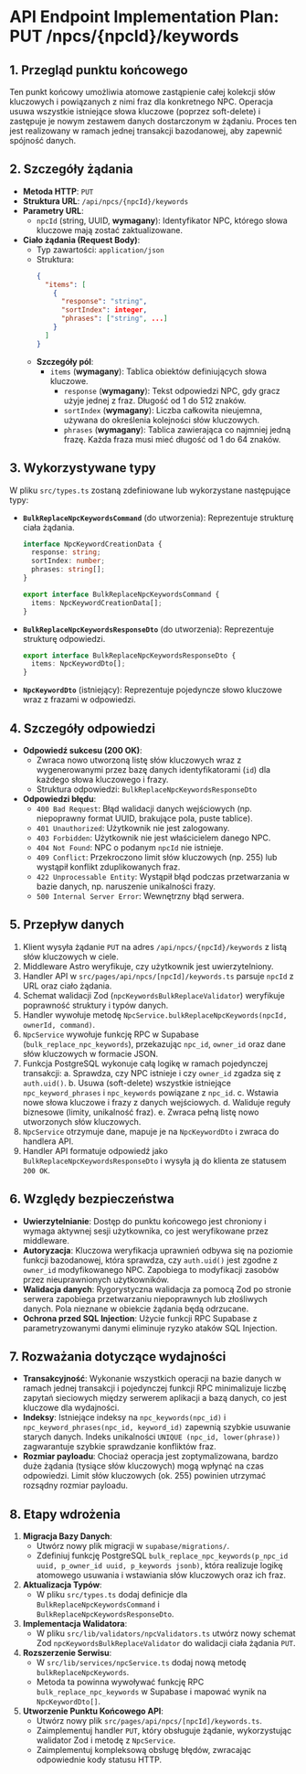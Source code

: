 # API Endpoint Implementation Plan: PUT /npcs/{npcId}/keywords

## 1. Przegląd punktu końcowego

Ten punkt końcowy umożliwia atomowe zastąpienie całej kolekcji słów kluczowych i powiązanych z nimi fraz dla konkretnego NPC. Operacja usuwa wszystkie istniejące słowa kluczowe (poprzez soft-delete) i zastępuje je nowym zestawem danych dostarczonym w żądaniu. Proces ten jest realizowany w ramach jednej transakcji bazodanowej, aby zapewnić spójność danych.

## 2. Szczegóły żądania

- **Metoda HTTP**: `PUT`
- **Struktura URL**: `/api/npcs/{npcId}/keywords`
- **Parametry URL**:
  - `npcId` (string, UUID, **wymagany**): Identyfikator NPC, którego słowa kluczowe mają zostać zaktualizowane.
- **Ciało żądania (Request Body)**:
  - Typ zawartości: `application/json`
  - Struktura:
    ```json
    {
      "items": [
        {
          "response": "string",
          "sortIndex": integer,
          "phrases": ["string", ...]
        }
      ]
    }
    ```
  - **Szczegóły pól**:
    - `items` (**wymagany**): Tablica obiektów definiujących słowa kluczowe.
      - `response` (**wymagany**): Tekst odpowiedzi NPC, gdy gracz użyje jednej z fraz. Długość od 1 do 512 znaków.
      - `sortIndex` (**wymagany**): Liczba całkowita nieujemna, używana do określenia kolejności słów kluczowych.
      - `phrases` (**wymagany**): Tablica zawierająca co najmniej jedną frazę. Każda fraza musi mieć długość od 1 do 64 znaków.

## 3. Wykorzystywane typy

W pliku `src/types.ts` zostaną zdefiniowane lub wykorzystane następujące typy:

- **`BulkReplaceNpcKeywordsCommand`** (do utworzenia): Reprezentuje strukturę ciała żądania.

  ```typescript
  interface NpcKeywordCreationData {
    response: string;
    sortIndex: number;
    phrases: string[];
  }

  export interface BulkReplaceNpcKeywordsCommand {
    items: NpcKeywordCreationData[];
  }
  ```

- **`BulkReplaceNpcKeywordsResponseDto`** (do utworzenia): Reprezentuje strukturę odpowiedzi.
  ```typescript
  export interface BulkReplaceNpcKeywordsResponseDto {
    items: NpcKeywordDto[];
  }
  ```
- **`NpcKeywordDto`** (istniejący): Reprezentuje pojedyncze słowo kluczowe wraz z frazami w odpowiedzi.

## 4. Szczegóły odpowiedzi

- **Odpowiedź sukcesu (200 OK)**:
  - Zwraca nowo utworzoną listę słów kluczowych wraz z wygenerowanymi przez bazę danych identyfikatorami (`id`) dla każdego słowa kluczowego i frazy.
  - Struktura odpowiedzi: `BulkReplaceNpcKeywordsResponseDto`
- **Odpowiedzi błędu**:
  - `400 Bad Request`: Błąd walidacji danych wejściowych (np. niepoprawny format UUID, brakujące pola, puste tablice).
  - `401 Unauthorized`: Użytkownik nie jest zalogowany.
  - `403 Forbidden`: Użytkownik nie jest właścicielem danego NPC.
  - `404 Not Found`: NPC o podanym `npcId` nie istnieje.
  - `409 Conflict`: Przekroczono limit słów kluczowych (np. 255) lub wystąpił konflikt zduplikowanych fraz.
  - `422 Unprocessable Entity`: Wystąpił błąd podczas przetwarzania w bazie danych, np. naruszenie unikalności frazy.
  - `500 Internal Server Error`: Wewnętrzny błąd serwera.

## 5. Przepływ danych

1.  Klient wysyła żądanie `PUT` na adres `/api/npcs/{npcId}/keywords` z listą słów kluczowych w ciele.
2.  Middleware Astro weryfikuje, czy użytkownik jest uwierzytelniony.
3.  Handler API w `src/pages/api/npcs/[npcId]/keywords.ts` parsuje `npcId` z URL oraz ciało żądania.
4.  Schemat walidacji Zod (`npcKeywordsBulkReplaceValidator`) weryfikuje poprawność struktury i typów danych.
5.  Handler wywołuje metodę `NpcService.bulkReplaceNpcKeywords(npcId, ownerId, command)`.
6.  `NpcService` wywołuje funkcję RPC w Supabase (`bulk_replace_npc_keywords`), przekazując `npc_id`, `owner_id` oraz dane słów kluczowych w formacie JSON.
7.  Funkcja PostgreSQL wykonuje całą logikę w ramach pojedynczej transakcji:
    a. Sprawdza, czy NPC istnieje i czy `owner_id` zgadza się z `auth.uid()`.
    b. Usuwa (soft-delete) wszystkie istniejące `npc_keyword_phrases` i `npc_keywords` powiązane z `npc_id`.
    c. Wstawia nowe słowa kluczowe i frazy z danych wejściowych.
    d. Waliduje reguły biznesowe (limity, unikalność fraz).
    e. Zwraca pełną listę nowo utworzonych słów kluczowych.
8.  `NpcService` otrzymuje dane, mapuje je na `NpcKeywordDto` i zwraca do handlera API.
9.  Handler API formatuje odpowiedź jako `BulkReplaceNpcKeywordsResponseDto` i wysyła ją do klienta ze statusem `200 OK`.

## 6. Względy bezpieczeństwa

- **Uwierzytelnianie**: Dostęp do punktu końcowego jest chroniony i wymaga aktywnej sesji użytkownika, co jest weryfikowane przez middleware.
- **Autoryzacja**: Kluczowa weryfikacja uprawnień odbywa się na poziomie funkcji bazodanowej, która sprawdza, czy `auth.uid()` jest zgodne z `owner_id` modyfikowanego NPC. Zapobiega to modyfikacji zasobów przez nieuprawnionych użytkowników.
- **Walidacja danych**: Rygorystyczna walidacja za pomocą Zod po stronie serwera zapobiega przetwarzaniu niepoprawnych lub złośliwych danych. Pola nieznane w obiekcie żądania będą odrzucane.
- **Ochrona przed SQL Injection**: Użycie funkcji RPC Supabase z parametryzowanymi danymi eliminuje ryzyko ataków SQL Injection.

## 7. Rozważania dotyczące wydajności

- **Transakcyjność**: Wykonanie wszystkich operacji na bazie danych w ramach jednej transakcji i pojedynczej funkcji RPC minimalizuje liczbę zapytań sieciowych między serwerem aplikacji a bazą danych, co jest kluczowe dla wydajności.
- **Indeksy**: Istniejące indeksy na `npc_keywords(npc_id)` i `npc_keyword_phrases(npc_id, keyword_id)` zapewnią szybkie usuwanie starych danych. Indeks unikalności `UNIQUE (npc_id, lower(phrase))` zagwarantuje szybkie sprawdzanie konfliktów fraz.
- **Rozmiar payloadu**: Chociaż operacja jest zoptymalizowana, bardzo duże żądania (tysiące słów kluczowych) mogą wpłynąć na czas odpowiedzi. Limit słów kluczowych (ok. 255) powinien utrzymać rozsądny rozmiar payloadu.

## 8. Etapy wdrożenia

1.  **Migracja Bazy Danych**:
    - Utwórz nowy plik migracji w `supabase/migrations/`.
    - Zdefiniuj funkcję PostgreSQL `bulk_replace_npc_keywords(p_npc_id uuid, p_owner_id uuid, p_keywords jsonb)`, która realizuje logikę atomowego usuwania i wstawiania słów kluczowych oraz ich fraz.
2.  **Aktualizacja Typów**:
    - W pliku `src/types.ts` dodaj definicje dla `BulkReplaceNpcKeywordsCommand` i `BulkReplaceNpcKeywordsResponseDto`.
3.  **Implementacja Walidatora**:
    - W pliku `src/lib/validators/npcValidators.ts` utwórz nowy schemat Zod `npcKeywordsBulkReplaceValidator` do walidacji ciała żądania `PUT`.
4.  **Rozszerzenie Serwisu**:
    - W `src/lib/services/npcService.ts` dodaj nową metodę `bulkReplaceNpcKeywords`.
    - Metoda ta powinna wywoływać funkcję RPC `bulk_replace_npc_keywords` w Supabase i mapować wynik na `NpcKeywordDto[]`.
5.  **Utworzenie Punktu Końcowego API**:
    - Utwórz nowy plik `src/pages/api/npcs/[npcId]/keywords.ts`.
    - Zaimplementuj handler `PUT`, który obsługuje żądanie, wykorzystując walidator Zod i metodę z `NpcService`.
    - Zaimplementuj kompleksową obsługę błędów, zwracając odpowiednie kody statusu HTTP.
